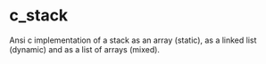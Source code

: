 # c_stack
Ansi c implementation of a stack as an array (static), as a linked list (dynamic) and as a list of arrays (mixed).
